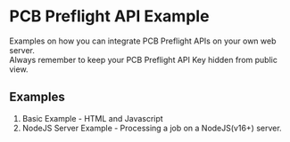 # PCB Preflight API Example
Examples on how you can integrate PCB Preflight APIs on your own web server.  
Always remember to keep your PCB Preflight API Key hidden from public view.

## Examples
1. Basic Example - HTML and Javascript
2. NodeJS Server Example - Processing a job on a NodeJS(v16+) server.

